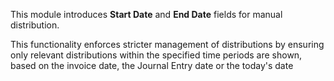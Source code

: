 This module introduces **Start Date** and **End Date** fields for manual distribution.

This functionality enforces stricter management of distributions by ensuring only relevant distributions within the specified time periods are shown, based on the invoice date, the Journal Entry date or the today's date